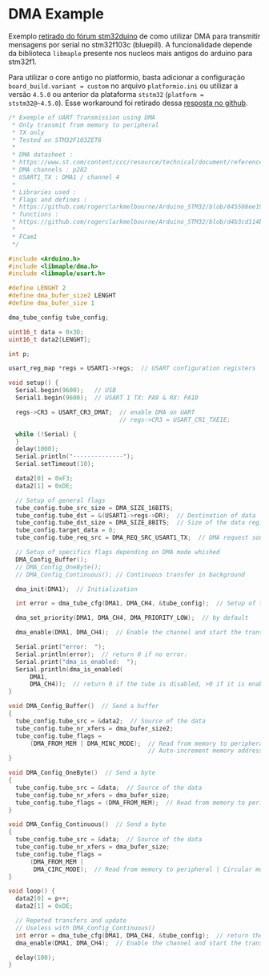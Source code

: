 # DMA Example

Exemplo [retirado do fórum stm32duino](https://www.stm32duino.com/viewtopic.php?t=3887) de como utilizar DMA para transmitir mensagens por serial no stm32f103c (bluepill). A funcionalidade depende da biblioteca `libmaple` presente nos nucleos mais antigos do arduino para stm32f1.

Para utilizar o core antigo no platformio, basta adicionar a configuração `board_build.variant = custom` no arquivo `platformio.ini` ou utilizar a versão `4.5.0` ou anterior da plataforma `ststm32` (`platform = ststm32@~4.5.0`). Esse workaround foi retirado dessa [resposta no github](https://github.com/platformio/platform-ststm32/issues/76#issuecomment-449624969).

```c
/* Exemple of UART Transmission using DMA
 * Only transmit from memory to peripheral
 * TX only
 * Tested on STM32F103ZET6
 *
 * DMA datasheet :
 * https://www.st.com/content/ccc/resource/technical/document/reference_manual/59/b9/ba/7f/11/af/43/d5/CD00171190.pdf/files/CD00171190.pdf/jcr:content/translations/en.CD00171190.pdf
 * DMA channels : p282
 * USART1_TX : DMA1 / channel 4
 *
 * Libraries used :
 * Flags and defines :
 * https://github.com/rogerclarkmelbourne/Arduino_STM32/blob/845508ee19369de64a52ee86961dd837b6459de6/STM32F1/system/libmaple/include/libmaple/dma.h
 * functions :
 * https://github.com/rogerclarkmelbourne/Arduino_STM32/blob/d4b3cd114ba567dbd917b7373f2160d14dd29fd4/STM32F1/system/libmaple/stm32f1/include/series/dma.h
 *
 * FCam1
 */

#include <Arduino.h>
#include <libmaple/dma.h>
#include <libmaple/usart.h>

#define LENGHT 2
#define dma_bufer_size2 LENGHT
#define dma_bufer_size 1

dma_tube_config tube_config;

uint16_t data = 0x3D;
uint16_t data2[LENGHT];

int p;

usart_reg_map *regs = USART1->regs;  // USART configuration registers

void setup() {
  Serial.begin(9600);   // USB
  Serial1.begin(9600);  // USART 1 TX: PA9 & RX: PA10

  regs->CR3 = USART_CR3_DMAT;  // enable DMA on UART
                               // regs->CR3 = USART_CR1_TXEIE;

  while (!Serial) {
  }
  delay(1000);
  Serial.println("--------------");
  Serial.setTimeout(10);

  data2[0] = 0xF3;
  data2[1] = 0xDE;

  // Setup of general flags
  tube_config.tube_src_size = DMA_SIZE_16BITS;
  tube_config.tube_dst = &(USART1->regs->DR);  // Destination of data
  tube_config.tube_dst_size = DMA_SIZE_8BITS;  // Size of the data register
  tube_config.target_data = 0;
  tube_config.tube_req_src = DMA_REQ_SRC_USART1_TX;  // DMA request source.

  // Setup of specifics flags depending on DMA mode whished
  DMA_Config_Buffer();
  // DMA_Config_OneByte();
  // DMA_Config_Continuous(); // Continuous transfer in background

  dma_init(DMA1);  // Initialization

  int error = dma_tube_cfg(DMA1, DMA_CH4, &tube_config);  // Setup of the DMA

  dma_set_priority(DMA1, DMA_CH4, DMA_PRIORITY_LOW);  // by default

  dma_enable(DMA1, DMA_CH4);  // Enable the channel and start the transfer.

  Serial.print("error:  ");
  Serial.println(error);  // return 0 if no error.
  Serial.print("dma_is_enabled:  ");
  Serial.println(dma_is_enabled(
      DMA1,
      DMA_CH4));  // return 0 if the tube is disabled, >0 if it is enabled.
}

void DMA_Config_Buffer()  // Send a buffer
{
  tube_config.tube_src = &data2;  // Source of the data
  tube_config.tube_nr_xfers = dma_bufer_size2;
  tube_config.tube_flags =
      (DMA_FROM_MEM | DMA_MINC_MODE);  // Read from memory to peripheral |
                                       // Auto-increment memory address
}

void DMA_Config_OneByte()  // Send a byte
{
  tube_config.tube_src = &data;  // Source of the data
  tube_config.tube_nr_xfers = dma_bufer_size;
  tube_config.tube_flags = (DMA_FROM_MEM);  // Read from memory to peripheral
}

void DMA_Config_Continuous()  // Send a byte
{
  tube_config.tube_src = &data;  // Source of the data
  tube_config.tube_nr_xfers = dma_bufer_size;
  tube_config.tube_flags =
      (DMA_FROM_MEM |
       DMA_CIRC_MODE);  // Read from memory to peripheral | Circular mode
}

void loop() {
  data2[0] = p++;
  data2[1] = 0xDE;

  // Repeted transfers and update
  // Useless with DMA_Config_Continuous()
  int error = dma_tube_cfg(DMA1, DMA_CH4, &tube_config);  // return the error
  dma_enable(DMA1, DMA_CH4);  // Enable the channel and start the transfer.

  delay(100);
}
```
